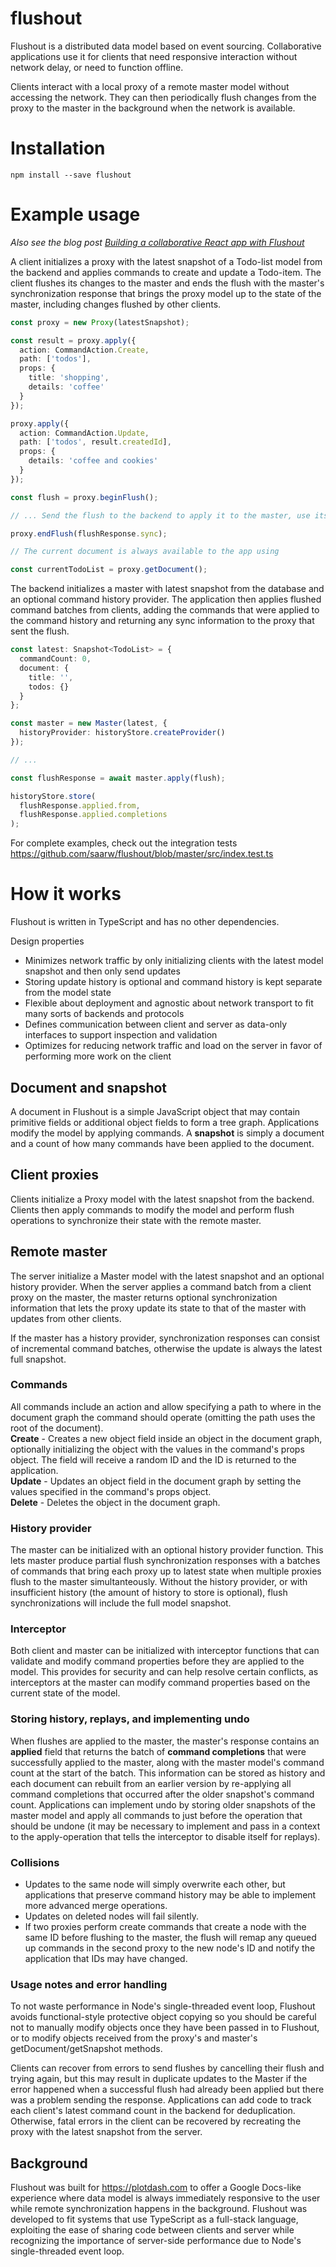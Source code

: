 # flushout

Flushout is a distributed data model based on event sourcing. Collaborative applications use it for clients that need responsive interaction without network delay, or need to function offline. 

Clients interact with a local proxy of a remote master model without accessing the network. They can then periodically flush changes from the proxy to the master in the background when the network is available.

# Installation

```
npm install --save flushout
```

# Example usage
*Also see the blog post [Building a collaborative React app with Flushout](https://saarw.github.io/dev/2020/03/02/building-a-collaborative-react-app-with-flushout.html)*

A client initializes a proxy with the latest snapshot of a Todo-list model from
the backend and applies commands to create and update a Todo-item. The client
flushes its changes to the master and ends the flush with the master's
synchronization response that brings the proxy model up to the state of the
master, including changes flushed by other clients.

```typescript
const proxy = new Proxy(latestSnapshot);

const result = proxy.apply({
  action: CommandAction.Create,
  path: ['todos'],
  props: {
    title: 'shopping',
    details: 'coffee'
  }
});

proxy.apply({
  action: CommandAction.Update,
  path: ['todos', result.createdId],
  props: {
    details: 'coffee and cookies'
  }
});

const flush = proxy.beginFlush();

// ... Send the flush to the backend to apply it to the master, use its response to end the flush

proxy.endFlush(flushResponse.sync);

// The current document is always available to the app using

const currentTodoList = proxy.getDocument();
```

The backend initializes a master with latest snapshot from the database and an
optional command history provider. The application then applies flushed command
batches from clients, adding the commands that were applied to the command
history and returning any sync information to the proxy that sent the flush.

```typescript
const latest: Snapshot<TodoList> = {
  commandCount: 0,
  document: {
    title: '',
    todos: {}
  }
};

const master = new Master(latest, {
  historyProvider: historyStore.createProvider()
});

// ...

const flushResponse = await master.apply(flush);

historyStore.store(
  flushResponse.applied.from,
  flushResponse.applied.completions
);
```

For complete examples, check out the integration tests
https://github.com/saarw/flushout/blob/master/src/index.test.ts

# How it works

Flushout is written in TypeScript and has no other dependencies.

Design properties

- Minimizes network traffic by only initializing clients with the latest model
  snapshot and then only send updates
- Storing update history is optional and command history is kept separate from
  the model state
- Flexible about deployment and agnostic about network transport to fit many
  sorts of backends and protocols
- Defines communication between client and server as data-only interfaces to
  support inspection and validation
- Optimizes for reducing network traffic and load on the server in favor of
  performing more work on the client

## Document and snapshot

A document in Flushout is a simple JavaScript object that may contain primitive
fields or additional object fields to form a tree graph. Applications modify the
model by applying commands. A **snapshot** is simply a document and a count of
how many commands have been applied to the document.

## Client proxies

Clients initialize a Proxy model with the latest snapshot from the backend.
Clients then apply commands to modify the model and perform flush operations to
synchronize their state with the remote master.

## Remote master

The server initialize a Master model with the latest snapshot and an optional
history provider. When the server applies a command batch from a client proxy on 
the master, the master returns optional synchronization information that lets the 
proxy update its state to that of the master with updates from other clients. 

If the master has a history provider, synchronization responses can consist 
of incremental command batches, otherwise the update is always the latest full snapshot.

### Commands

All commands include an action and allow specifying a path to where in the
document graph the command should operate (omitting the path uses the root of
the document).  
**Create** - Creates a new object field inside an object in the document graph,
optionally initializing the object with the values in the command's props
object. The field will receive a random ID and the ID is returned to the
application.  
**Update** - Updates an object field in the document graph by setting the values
specified in the command's props object.  
**Delete** - Deletes the object in the document graph.

### History provider

The master can be initialized with an optional history provider function. This
lets master produce partial flush synchronization responses with a batches of
commands that bring each proxy up to latest state when multiple proxies flush to
the master simultanteously. Without the history provider, or with insufficient
history (the amount of history to store is optional), flush synchronizations
will include the full model snapshot.

### Interceptor

Both client and master can be initialized with interceptor functions that can
validate and modify command properties before they are applied to the model.
This provides for security and can help resolve certain conflicts, as
interceptors at the master can modify command properties based on the current
state of the model.

### Storing history, replays, and implementing undo

When flushes are applied to the master, the master's response contains an
**applied** field that returns the batch of **command completions** that were
successfully applied to the master, along with the master model's command count
at the start of the batch. This information can be stored as history and each
document can rebuilt from an earlier version by re-applying all command
completions that occurred after the older snapshot's command count. Applications
can implement undo by storing older snapshots of the master model and apply all
commands to just before the operation that should be undone (it may be necessary
to implement and pass in a context to the apply-operation that tells the
interceptor to disable itself for replays).

### Collisions

- Updates to the same node will simply overwrite each other, but applications
  that preserve command history may be able to implement more advanced merge
  operations.
- Updates on deleted nodes will fail silently.
- If two proxies perform create commands that create a node with the same ID
  before flushing to the master, the flush will remap any queued up commands in
  the second proxy to the new node's ID and notify the application that IDs may
  have changed.

### Usage notes and error handling

To not waste performance in Node's single-threaded event loop, Flushout avoids
functional-style protective object copying so you should be careful not to
manually modify objects once they have been passed in to Flushout, or to modify
objects received from the proxy's and master's getDocument/getSnapshot methods.

Clients can recover from errors to send flushes by cancelling their flush and
trying again, but this may result in duplicate updates to the Master if the
error happened when a successful flush had already been applied but there was a
problem sending the response. Applications can add code to track each client's
latest command count in the backend for deduplication. Otherwise, fatal errors
in the client can be recovered by recreating the proxy with the latest snapshot
from the server.

## Background

Flushout was built for https://plotdash.com to offer a Google Docs-like
experience where data model is always immediately responsive to the user while
remote synchronization happens in the background. Flushout was developed to fit
systems that use TypeScript as a full-stack language, exploiting the ease of
sharing code between clients and server while recognizing the importance of
server-side performance due to Node's single-threaded event loop.
